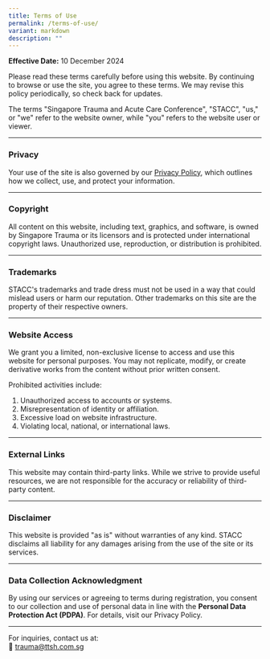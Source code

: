 ```yaml
---
title: Terms of Use
permalink: /terms-of-use/
variant: markdown
description: ""
---
```

**Effective Date:** 10 December 2024

Please read these terms carefully before using this website. By continuing to browse or use the site, you agree to these terms. We may revise this policy periodically, so check back for updates.

The terms "Singapore Trauma and Acute Care Conference", "STACC", "us," or "we" refer to the website owner, while "you" refers to the website user or viewer.

* * *

### Privacy

Your use of the site is also governed by our [Privacy Policy](/privacy/), which outlines how we collect, use, and protect your information.

* * *

### Copyright

All content on this website, including text, graphics, and software, is owned by Singapore Trauma or its licensors and is protected under international copyright laws. Unauthorized use, reproduction, or distribution is prohibited.

* * *

### Trademarks

STACC's trademarks and trade dress must not be used in a way that could mislead users or harm our reputation. Other trademarks on this site are the property of their respective owners.

* * *

### Website Access

We grant you a limited, non-exclusive license to access and use this website for personal purposes. You may not replicate, modify, or create derivative works from the content without prior written consent.

Prohibited activities include:

1.  Unauthorized access to accounts or systems.
2.  Misrepresentation of identity or affiliation.
3.  Excessive load on website infrastructure.
4.  Violating local, national, or international laws.

* * *

### External Links

This website may contain third-party links. While we strive to provide useful resources, we are not responsible for the accuracy or reliability of third-party content.

* * *

### Disclaimer

This website is provided "as is" without warranties of any kind. STACC disclaims all liability for any damages arising from the use of the site or its services.

* * *

### Data Collection Acknowledgment

By using our services or agreeing to terms during registration, you consent to our collection and use of personal data in line with the **Personal Data Protection Act (PDPA)**. For details, visit our Privacy Policy.

* * *

For inquiries, contact us at:  
📧 [trauma@ttsh.com.sg](mailto:trauma@ttsh.com.sg)